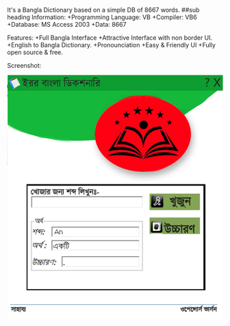 It's a Bangla Dictionary based on a simple DB of 8667 words.
##sub heading
Information:
+Programming Language: VB
+Compiler: VB6
+Database: MS Access 2003
+Data: 8667

Features:
+Full Bangla Interface
+Attractive Interface with non border UI.
+English to Bangla Dictionary.
+Pronounciation
+Easy & Friendly UI
+Fully open source & free.

Screenshot:

<img src="1.jpg">

